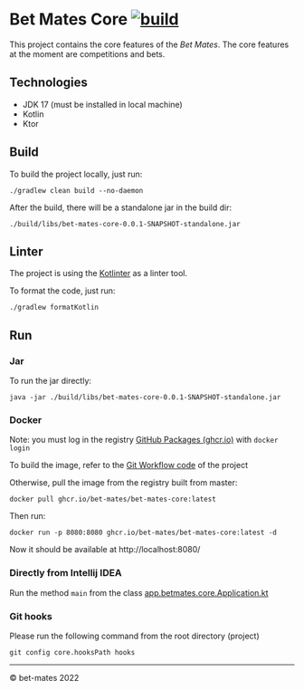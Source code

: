 # Bet Mates Core [![build](https://github.com/bet-mates/bet-mates-core/actions/workflows/gradle.yml/badge.svg?branch=main)](https://github.com/bet-mates/bet-mates-core/actions/workflows/gradle.yml)

This project contains the core features of the *Bet Mates*. The core features at the moment are competitions and bets.

## Technologies

- JDK 17 (must be installed in local machine)
- Kotlin
- Ktor

## Build

To build the project locally, just run:

```
./gradlew clean build --no-daemon
```

After the build, there will be a standalone jar in the build dir:

`./build/libs/bet-mates-core-0.0.1-SNAPSHOT-standalone.jar`

## Linter

The project is using the [Kotlinter](https://github.com/jeremymailen/kotlinter-gradle) as a linter tool.

To format the code, just run:

```
./gradlew formatKotlin
```

## Run
### Jar

To run the jar directly:

```
java -jar ./build/libs/bet-mates-core-0.0.1-SNAPSHOT-standalone.jar
```

### Docker

Note: you must log in the registry [GitHub Packages (ghcr.io)](https://docs.github.com/en/packages/working-with-a-github-packages-registry/working-with-the-container-registry) with `docker login`

To build the image, refer to the [Git Workflow code](https://github.com/bet-mates/bet-mates-core/blob/main/.github/workflows/gradle.yml#L70-L73) of the project

Otherwise, pull the image from the registry built from master:
```
docker pull ghcr.io/bet-mates/bet-mates-core:latest
```
Then run:
```
docker run -p 8080:8080 ghcr.io/bet-mates/bet-mates-core:latest -d
```
Now it should be available at http://localhost:8080/

### Directly from Intellij IDEA

Run the method `main` from the class [app.betmates.core.Application.kt](https://github.com/bet-mates/bet-mates-core/blob/main/src/main/kotlin/app/betmates/core/Application.kt#L9-L10)

### Git hooks

Please run the following command from the root directory (project)
```
git config core.hooksPath hooks
```

---
&copy; bet-mates 2022